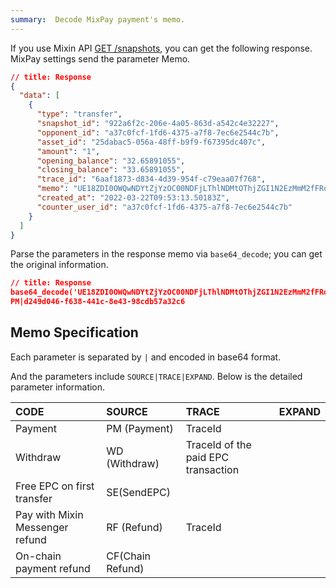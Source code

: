 ```yaml
---
summary:  Decode MixPay payment's memo.
---
```


If you use Mixin API [GET /snapshots](https://developers.mixin.one/docs/api/transfer/snapshots), you can get the following response. MixPay settings send the parameter Memo.


```json
// title: Response
{
  "data": [
    {
      "type": "transfer",
      "snapshot_id": "922a6f2c-206e-4a05-863d-a542c4e32227",
      "opponent_id": "a37c0fcf-1fd6-4375-a7f8-7ec6e2544c7b",
      "asset_id": "25dabac5-056a-48ff-b9f9-f67395dc407c",
      "amount": "1",
      "opening_balance": "32.65891055",
      "closing_balance": "33.65891055",
      "trace_id": "6aaf1873-d834-4d39-954f-c79eaa07f768",
      "memo": "UE18ZDI0OWQwNDYtZjYzOC00NDFjLThlNDMtOThjZGI1N2EzMmM2fFRoaXMgaXMgbXkgY3VzdG9tIG1lbW9+IDEwMCBjaGFyIG9ubHk=",
      "created_at": "2022-03-22T09:53:13.50183Z",
      "counter_user_id": "a37c0fcf-1fd6-4375-a7f8-7ec6e2544c7b"
    }
  ]
}
```

Parse the parameters in the response memo via `base64_decode`; you can get the original information.

```json
// title: Response
base64_decode('UE18ZDI0OWQwNDYtZjYzOC00NDFjLThlNDMtOThjZGI1N2EzMmM2fFRoaXMgaXMgbXkgY3VzdG9tIG1lbW9+IDEwMCBjaGFyIG9ubHk')
PM|d249d046-f638-441c-8e43-98cdb57a32c6
```

## Memo Specification

Each parameter is separated by `|` and encoded in base64 format.

And the parameters include `SOURCE|TRACE|EXPAND`. Below is the detailed parameter information.

| CODE | SOURCE | TRACE | EXPAND |
| :-- | :-- | :-- | :-- |
| Payment | PM (Payment) | TraceId |  |
| Withdraw | WD (Withdraw) | TraceId of the paid EPC transaction |  |
| Free EPC on first transfer | SE(SendEPC) |  |  |
| Pay with Mixin Messenger refund | RF (Refund) | TraceId |  |
| On-chain payment refund | CF(Chain Refund) |  |
